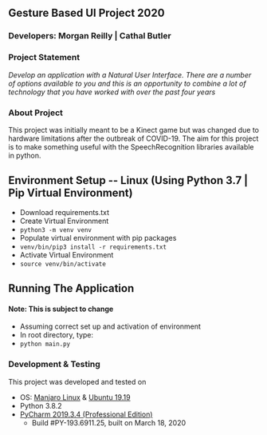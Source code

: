 ## Gesture Based UI Project  2020

### Developers: Morgan Reilly | Cathal Butler

### Project Statement
*Develop an application with a Natural User Interface. There are a number of options available to
you and this is an opportunity to combine a lot of technology that you have worked with over the
past four years*

### About Project
This project was initially meant to be a Kinect game but was changed due to hardware limitations after the outbreak of COVID-19.
The aim for this project is to make something useful with the SpeechRecognition libraries available in python.

## Environment Setup -- Linux (Using Python 3.7 | Pip Virtual Environment)
* Download requirements.txt
* Create Virtual Environment
* `python3 -m venv venv`
* Populate virtual environment with pip packages
* `venv/bin/pip3 install -r requirements.txt`
* Activate Virtual Environment
* `source venv/bin/activate`

## Running The Application
#### Note: This is subject to change
* Assuming correct set up and activation of environment
* In root directory, type:
* `python main.py`

### Development & Testing
This project was developed and tested on
* OS: [Manjaro Linux](https://manjaro.org/download/official/kde/) & [Ubuntu 19.19](https://ubuntu.com/)
* Python 3.8.2
* [PyCharm 2019.3.4 (Professional Edition)](https://www.jetbrains.com/pycharm/)
  - Build #PY-193.6911.25, built on March 18, 2020
 

